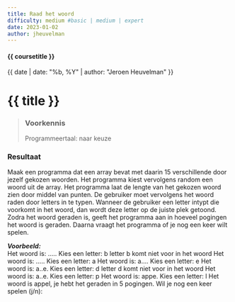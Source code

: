 ```yaml
---
title: Raad het woord
difficulty: medium #basic | medium | expert
date: 2023-01-02
author: jheuvelman
---
```


#### {{ coursetitle }}
{{ date | date: "%b, %Y" | author: "Jeroen Heuvelman" }}


# {{ title }}

> ### Voorkennis
> Programmeertaal: naar keuze

### Resultaat
Maak een programma dat een array bevat met daarin 15 verschillende door
jezelf gekozen woorden. Het programma kiest vervolgens random een woord
uit de array. Het programma laat de lengte van het gekozen woord zien
door middel van punten. De gebruiker moet vervolgens het woord raden
door letters in te typen. Wanneer de gebruiker een letter intypt die
voorkomt in het woord, dan wordt deze letter op de juiste plek getoond.
Zodra het woord geraden is, geeft het programma aan in hoeveel pogingen
het woord is geraden. Daarna vraagt het programma of je nog een keer
wilt spelen.

***Voorbeeld:***  
Het woord is: ..... Kies een letter: b letter b komt niet voor in het
woord Het woord is: ..... Kies een letter: a Het woord is: a.... Kies
een letter: e Het woord is: a..e. Kies een letter: d letter d komt niet
voor in het woord Het woord is: a..e. Kies een letter: p Het woord is:
appe. Kies een letter: l Het woord is appel, je hebt het geraden in 5
pogingen. Wil je nog een keer spelen (j/n):

